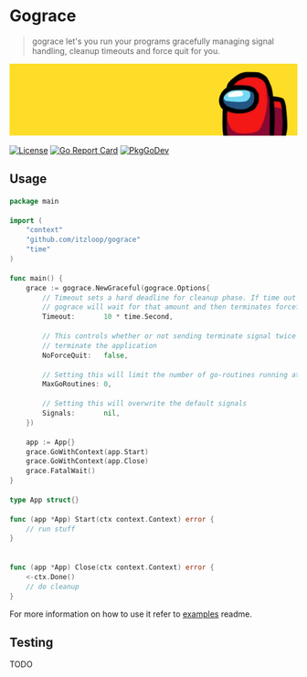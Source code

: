 # Gograce
> gograce let's you run your programs gracefully managing signal handling, cleanup timeouts and force quit for you.

![Red Sus](./.github/sus.png)

[![License](https://img.shields.io/badge/License-Apache_2.0-blue.svg)](https://opensource.org/licenses/Apache-2.0)
[![Go Report Card](https://goreportcard.com/badge/github.com/itzloop/gograce)](https://goreportcard.com/report/github.com/itzloop/gograce)
[![PkgGoDev](https://pkg.go.dev/badge/mod/github.com/itzloop/gograce)](https://pkg.go.dev/mod/github.com/itzloop/gograce)

## Usage
```go
package main

import (
    "context"
    "github.com/itzloop/gograce"
    "time"
)

func main() {
    grace := gograce.NewGraceful(gograce.Options{
        // Timeout sets a hard deadline for cleanup phase. If time out is specified, 
        // gograce will wait for that amount and then terminates forcefully
        Timeout:       10 * time.Second,

        // This controls whether or not sending terminate signal twice will forcefully
        // terminate the application
        NoForceQuit:   false,

        // Setting this will limit the number of go-routines running at the same time.
        MaxGoRoutines: 0,

        // Setting this will overwrite the default signals
        Signals:       nil,
    })

    app := App{}
    grace.GoWithContext(app.Start)
    grace.GoWithContext(app.Close)
    grace.FatalWait()
}

type App struct{}

func (app *App) Start(ctx context.Context) error {
    // run stuff
}


func (app *App) Close(ctx context.Context) error {
    <-ctx.Done()
    // do cleanup
}
```

For more information on how to use it refer to [examples](./examples/README.md) readme.

## Testing

TODO
